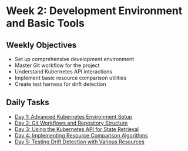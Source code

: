 # Week 2: Development Environment and Basic Tools

## Weekly Objectives

- Set up comprehensive development environment
- Master Git workflow for the project
- Understand Kubernetes API interactions
- Implement basic resource comparison utilities
- Create test harness for drift detection

## Daily Tasks

- [Day 1: Advanced Kubernetes Environment Setup](day-1.md)
- [Day 2: Git Workflows and Repository Structure](day-2.md)
- [Day 3: Using the Kubernetes API for State Retrieval](day-3.md)
- [Day 4: Implementing Resource Comparison Algorithms](day-4.md)
- [Day 5: Testing Drift Detection with Various Resources](day-5.md)
